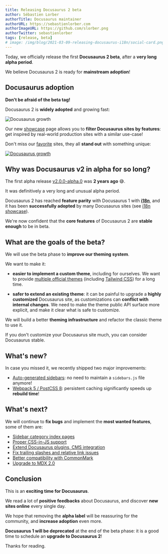 ```yaml
---
title: Releasing Docusaurus 2 beta
author: Sébastien Lorber
authorTitle: Docusaurus maintainer
authorURL: https://sebastienlorber.com
authorImageURL: https://github.com/slorber.png
authorTwitter: sebastienlorber
tags: [release, beta]
# image: /img/blog/2021-03-09-releasing-docusaurus-i18n/social-card.png
---
```


Today, we officially release the first **Docusaurus 2 beta**, after a **very long alpha period**.

We believe Docusaurus 2 is ready for **mainstream adoption**!

<!--truncate-->

## Docusaurus adoption

**Don't be afraid of the beta tag!**

Docusaurus 2 is **widely adopted** and growing fast:

![Docusaurus growth](/img/blog/2021-05-11-releasing-docusaurus-beta/trend.png)

Our new [showcase](https://docusaurus.io/showcase) page allows you to **filter Docusaurus sites by features**: get inspired by real-world production sites with a similar use-case!

Don't miss our [favorite](https://docusaurus.io/showcase?tags=favorite) sites, they all **stand out** with something unique:

[![Docusaurus growth](/img/blog/2021-05-11-releasing-docusaurus-beta/favorites.png)](https://docusaurus.io/showcase?tags=favorite)

## Why was Docusaurus v2 in alpha for so long?

The first alpha release [v2.0.0-alpha.0](https://github.com/facebook/docusaurus/releases/tag/v2.0.0-alpha.0) was **2 years ago** 😅.

It was definitively a very long and unusual alpha period.

Docusaurus 2 has reached **feature parity** with Docusaurus 1 with **[i18n](https://docusaurus.io/blog/2021/03/09/releasing-docusaurus-i18n)**, and it has been **successfully adopted** by many Docusaurus sites (see [i18n showcase](https://docusaurus.io/showcase?tags=i18n)).

We're now confident that the **core features** of Docusaurus 2 are **stable enough** to be in beta.

## What are the goals of the beta?

We will use the beta phase to **improve our theming system**.

We want to make it:

- **easier to implement a custom theme**, including for ourselves. We want to provide [multiple official themes](https://github.com/facebook/docusaurus/issues/3522) (including [Tailwind CSS](https://github.com/facebook/docusaurus/issues/2961)) for a long time.

- **safer to extend an existing theme**: it can be painful to upgrade a **highly customized** Docusaurus site, as customizations can **conflict with internal changes**. We need to make the theme public API surface more explicit, and make it clear what is safe to customize.

We will build a better **theming infrastructure** and refactor the classic theme to use it.

If you don't customize your Docusaurus site much, you can consider Docusaurus stable.

## What's new?

In case you missed it, we recently shipped two major improvements:

- [Auto-generated sidebars](https://docusaurus.io/docs/sidebar#sidebar-item-autogenerated): no need to maintain a `sidebars.js` file anymore!
- [Webpack 5 / PostCSS 8](https://github.com/facebook/docusaurus/issues/4027): persistent caching significantly speeds up **rebuild time**!

## What's next?

We will continue to **fix bugs** and implement the **most wanted features**, some of them are:

- [Sidebar category index pages](https://github.com/facebook/docusaurus/issues/2643)
- [Proper CSS-in-JS support](https://github.com/facebook/docusaurus/issues/3236)
- [Extend Docusaurus plugins, CMS integration](https://github.com/facebook/docusaurus/issues/4138)
- [Fix trailing slashes and relative link issues](https://github.com/facebook/docusaurus/issues/3372)
- [Better compatibility with CommonMark](https://github.com/facebook/docusaurus/issues/3018)
- [Upgrade to MDX 2.0](https://github.com/facebook/docusaurus/issues/4029)

## Conclusion

This is an **exciting time for Docusaurus**.

We read a lot of **positive feedbacks** about Docusaurus, and discover **new sites online** every single day.

We hope that removing the **alpha label** will be reassuring for the community, and **increase adoption** even more.

**Docusaurus 1 will be deprecated** at the end of the beta phase: it is a good time to schedule an **upgrade to Docusaurus 2**!

Thanks for reading.
